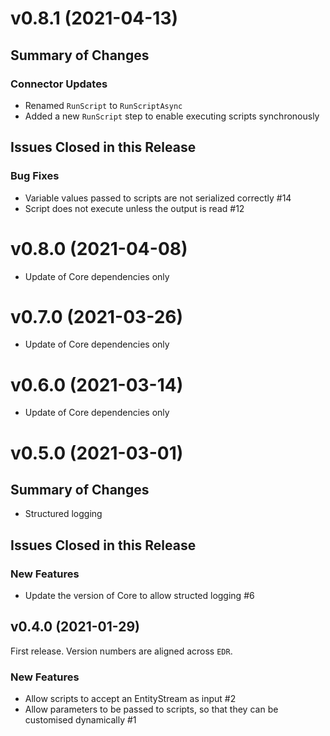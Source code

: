 # v0.8.1 (2021-04-13)

## Summary of Changes

### Connector Updates

- Renamed `RunScript` to `RunScriptAsync`
- Added a new `RunScript` step to enable executing scripts synchronously

## Issues Closed in this Release

### Bug Fixes

- Variable values passed to scripts are not serialized correctly #14
- Script does not execute unless the output is read #12

# v0.8.0 (2021-04-08)

- Update of Core dependencies only

# v0.7.0 (2021-03-26)

- Update of Core dependencies only

# v0.6.0 (2021-03-14)

- Update of Core dependencies only

# v0.5.0 (2021-03-01)

## Summary of Changes

- Structured logging

## Issues Closed in this Release

### New Features

- Update the version of Core to allow structed logging #6

## v0.4.0 (2021-01-29)

First release. Version numbers are aligned across `EDR`.

### New Features

- Allow scripts to accept an EntityStream as input #2
- Allow parameters to be passed to scripts, so that they can be customised dynamically #1
